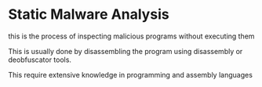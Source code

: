 # Static Malware Analysis
this is the process of inspecting malicious programs without executing them

This is usually done by disassembling the program using disassembly or deobfuscator tools.

This require extensive knowledge in programming and assembly languages